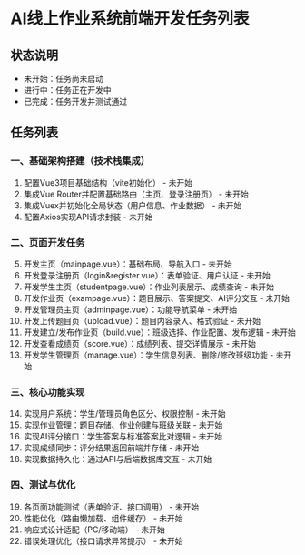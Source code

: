 # AI线上作业系统前端开发任务列表

## 状态说明
- 未开始：任务尚未启动
- 进行中：任务正在开发中
- 已完成：任务开发并测试通过

## 任务列表

### 一、基础架构搭建（技术栈集成）
1. 配置Vue3项目基础结构（vite初始化） - 未开始
2. 集成Vue Router并配置基础路由（主页、登录注册页） - 未开始
3. 集成Vuex并初始化全局状态（用户信息、作业数据） - 未开始
4. 配置Axios实现API请求封装 - 未开始

### 二、页面开发任务
5. 开发主页（mainpage.vue）：基础布局、导航入口 - 未开始
6. 开发登录注册页（login&register.vue）：表单验证、用户认证 - 未开始
7. 开发学生主页（studentpage.vue）：作业列表展示、成绩查询 - 未开始
8. 开发作业页（exampage.vue）：题目展示、答案提交、AI评分交互 - 未开始
9. 开发管理员主页（adminpage.vue）：功能导航菜单 - 未开始
10. 开发上传题目页（upload.vue）：题目内容录入、格式验证 - 未开始
11. 开发建立/发布作业页（build.vue）：班级选择、作业配置、发布逻辑 - 未开始
12. 开发查看成绩页（score.vue）：成绩列表、提交详情展示 - 未开始
13. 开发学生管理页（manage.vue）：学生信息列表、删除/修改班级功能 - 未开始

### 三、核心功能实现
14. 实现用户系统：学生/管理员角色区分、权限控制 - 未开始
15. 实现作业管理：题目存储、作业创建与班级关联 - 未开始
16. 实现AI评分接口：学生答案与标准答案比对逻辑 - 未开始
17. 实现成绩同步：评分结果返回前端并存储 - 未开始
18. 实现数据持久化：通过API与后端数据库交互 - 未开始

### 四、测试与优化
19. 各页面功能测试（表单验证、接口调用） - 未开始
20. 性能优化（路由懒加载、组件缓存） - 未开始
21. 响应式设计适配（PC/移动端） - 未开始
22. 错误处理优化（接口请求异常提示） - 未开始